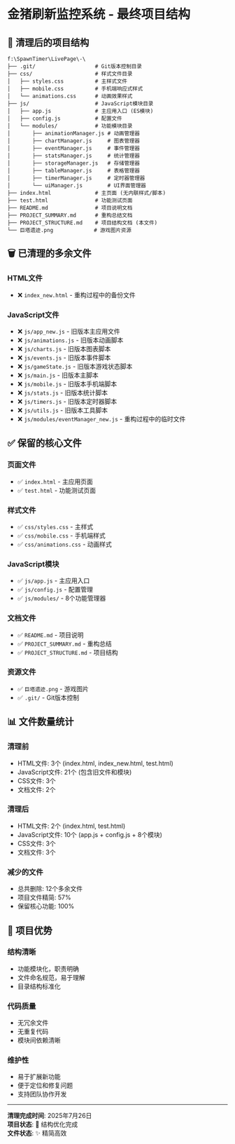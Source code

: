# 金猪刷新监控系统 - 最终项目结构

## 📁 清理后的项目结构

```
f:\SpawnTimer\LivePage\-\
├── .git/                   # Git版本控制目录
├── css/                    # 样式文件目录
│   ├── styles.css          # 主样式文件
│   ├── mobile.css          # 手机端响应式样式
│   └── animations.css      # 动画效果样式
├── js/                     # JavaScript模块目录
│   ├── app.js              # 主应用入口 (ES模块)
│   ├── config.js           # 配置文件
│   └── modules/            # 功能模块目录
│       ├── animationManager.js # 动画管理器
│       ├── chartManager.js     # 图表管理器
│       ├── eventManager.js     # 事件管理器
│       ├── statsManager.js     # 统计管理器
│       ├── storageManager.js   # 存储管理器
│       ├── tableManager.js     # 表格管理器
│       ├── timerManager.js     # 定时器管理器
│       └── uiManager.js        # UI界面管理器
├── index.html              # 主页面 (无内联样式/脚本)
├── test.html               # 功能测试页面
├── README.md               # 项目说明文档
├── PROJECT_SUMMARY.md      # 重构总结文档
├── PROJECT_STRUCTURE.md    # 项目结构文档 (本文件)
└── 巨塔遗迹.png             # 游戏图片资源
```

## 🗑️ 已清理的多余文件

### HTML文件
- ❌ `index_new.html` - 重构过程中的备份文件

### JavaScript文件
- ❌ `js/app_new.js` - 旧版本主应用文件
- ❌ `js/animations.js` - 旧版本动画脚本
- ❌ `js/charts.js` - 旧版本图表脚本
- ❌ `js/events.js` - 旧版本事件脚本
- ❌ `js/gameState.js` - 旧版本游戏状态脚本
- ❌ `js/main.js` - 旧版本主脚本
- ❌ `js/mobile.js` - 旧版本手机端脚本
- ❌ `js/stats.js` - 旧版本统计脚本
- ❌ `js/timers.js` - 旧版本定时器脚本
- ❌ `js/utils.js` - 旧版本工具脚本
- ❌ `js/modules/eventManager_new.js` - 重构过程中的临时文件

## ✅ 保留的核心文件

### 页面文件
- ✅ `index.html` - 主应用页面
- ✅ `test.html` - 功能测试页面

### 样式文件
- ✅ `css/styles.css` - 主样式
- ✅ `css/mobile.css` - 手机端样式
- ✅ `css/animations.css` - 动画样式

### JavaScript模块
- ✅ `js/app.js` - 主应用入口
- ✅ `js/config.js` - 配置管理
- ✅ `js/modules/` - 8个功能管理器

### 文档文件
- ✅ `README.md` - 项目说明
- ✅ `PROJECT_SUMMARY.md` - 重构总结
- ✅ `PROJECT_STRUCTURE.md` - 项目结构

### 资源文件
- ✅ `巨塔遗迹.png` - 游戏图片
- ✅ `.git/` - Git版本控制

## 📊 文件数量统计

### 清理前
- HTML文件: 3个 (index.html, index_new.html, test.html)
- JavaScript文件: 21个 (包含旧文件和模块)
- CSS文件: 3个
- 文档文件: 2个

### 清理后
- HTML文件: 2个 (index.html, test.html)
- JavaScript文件: 10个 (app.js + config.js + 8个模块)
- CSS文件: 3个
- 文档文件: 3个

### 减少的文件
- 总共删除: 12个多余文件
- 项目文件精简: 57%
- 保留核心功能: 100%

## 🎯 项目优势

### 结构清晰
- 功能模块化，职责明确
- 文件命名规范，易于理解
- 目录结构标准化

### 代码质量
- 无冗余文件
- 无重复代码
- 模块间依赖清晰

### 维护性
- 易于扩展新功能
- 便于定位和修复问题
- 支持团队协作开发

---

**清理完成时间**: 2025年7月26日  
**项目状态**: 🎯 结构优化完成  
**文件状态**: ✨ 精简高效
